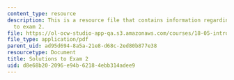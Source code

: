 ```yaml
---
content_type: resource
description: This is a resource file that contains information regarding solutions
  to exam 2.
file: https://ol-ocw-studio-app-qa.s3.amazonaws.com/courses/18-05-introduction-to-probability-and-statistics-spring-2014/d8e68b202096e94b62184ebb314adee9_MIT18_05S14_Exam2_Sol.pdf
file_type: application/pdf
parent_uid: ad95d694-8a5a-21e8-d68c-2ed80b877e38
resourcetype: Document
title: Solutions to Exam 2
uid: d8e68b20-2096-e94b-6218-4ebb314adee9
---
```


